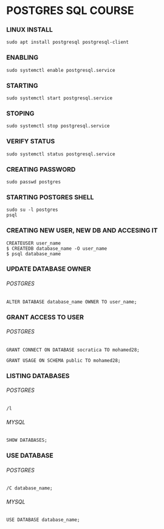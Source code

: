 # POSTGRES SQL COURSE

### LINUX INSTALL
~~~
sudo apt install postgresql postgresql-client
~~~

### ENABLING
~~~
sudo systemctl enable postgresql.service
~~~ 

### STARTING
~~~
sudo systemctl start postgresql.service
~~~

### STOPING
~~~
sudo systemctl stop postgresql.service
~~~ 

### VERIFY STATUS
~~~
sudo systemctl status postgresql.service
~~~

### CREATING PASSWORD
~~~
sudo passwd postgres
~~~

### STARTING POSTGRES SHELL
~~~
sudo su -l postgres
psql
~~~

### CREATING NEW USER, NEW DB AND ACCESING IT
~~~
CREATEUSER user_name
$ CREATEDB database_name -O user_name
$ psql database_name
~~~

### UPDATE DATABASE OWNER
###### POSTGRES
~~~
ALTER DATABASE database_name OWNER TO user_name;
~~~

### GRANT ACCESS TO USER
###### POSTGRES
~~~
GRANT CONNECT ON DATABASE socratica TO mohamed28;

GRANT USAGE ON SCHEMA public TO mohamed28;
~~~

### LISTING DATABASES
###### POSTGRES
~~~
/l
~~~

###### MYSQL
~~~
SHOW DATABASES;
~~~

### USE DATABASE
###### POSTGRES
~~~
/C database_name;
~~~

###### MYSQL
~~~
USE DATABASE database_name;
~~~
